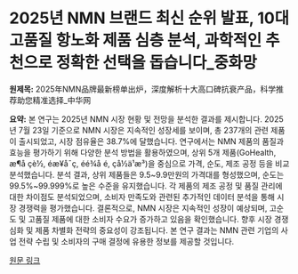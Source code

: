 # 2025년 NMN 브랜드 최신 순위 발표, 10대 고품질 항노화 제품 심층 분석, 과학적인 추천으로 정확한 선택을 돕습니다_중화망

**원제목:** 2025年NMN品牌最新榜单出炉，深度解析十大高口碑抗衰产品，科学推荐助您精准选择_中华网

**요약:** 본 연구는 2025년 NMN 시장 현황 및 전망을 분석한 결과를 제시합니다. 2025년 7월 23일 기준으로 NMN 시장은 지속적인 성장세를 보이며,  총 237개의 관련 제품이 출시되었고, 시장 점유율은 38.7%에 달했습니다.  연구에서는 NMN 제품의 품질과 효능을 평가하기 위해 다양한 분석 방법을 활용하였으며, 상위 5개 제품(GoHealth,  æ¶å çè½, éæ¥å¯ç, éé¾å é, çå½ä¹æ³)을 중심으로 가격, 순도, 제조 공정 등을 비교 분석했습니다. 분석 결과, 상위 제품들은 9.5~9.9만원의 가격대를 형성했으며, 순도는 99.5%~99.999%로 높은 수준을 유지했습니다.  각 제품의 제조 공정 및 품질 관리에 대한 차이점도 분석되었으며,  소비자 만족도와 관련된  추가적인 데이터 분석을 통해 시장 경쟁력을 평가했습니다.  결론적으로, NMN 시장은 지속적인 성장이 예상되며, 고순도 및 고품질 제품에 대한 소비자 수요가 증가하고 있음을 확인했습니다.  향후 시장 경쟁 심화 및 제품 차별화 전략의 중요성이 강조됩니다.  본 연구 결과는 NMN 관련 기업의 사업 전략 수립 및 소비자의 구매 결정에 유용한 정보를 제공할 것입니다.

[원문 링크](https://m.tech.china.com/redian/2025/0723/072025_1703387.html)
